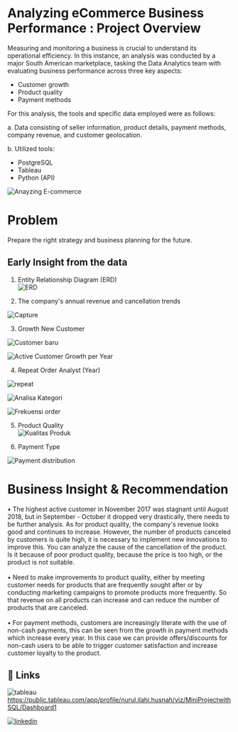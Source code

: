 # Analyzing eCommerce Business Performance : Project Overview
Measuring and monitoring a business is crucial to understand its operational efficiency. In this instance, an analysis was conducted by a major South American marketplace, tasking the Data Analytics team with evaluating business performance across three key aspects:

- Customer growth
- Product quality
- Payment methods

For this analysis, the tools and specific data employed were as follows:

 a. Data consisting of seller information, product details, payment methods, company revenue, and customer geolocation.

 b. Utilized tools:
- PostgreSQL
- Tableau
- Python (API)


![Anayzing E-commerce](https://github.com/NurulIlahiHusnah/Analyzing-eCommerce-Business-Performance/assets/125198828/bc0a7c97-8f3f-44e3-8524-6c6a3e4652fb)



# Problem 
Prepare the right strategy and business planning for the future.
## Early Insight from the data
1. Entity Relationship Diagram (ERD)<br>
![ERD](https://github.com/NurulIlahiHusnah/Posgre_to_python/assets/125198828/ed26a39a-c9a1-4d36-b7c1-e057c7e22bcf)<br>

2. The company's annual revenue and cancellation trends

![Capture](https://github.com/NurulIlahiHusnah/Analyzing-eCommerce-Business-Performance/assets/125198828/a69184ba-de3e-4590-818d-56c7f666972d)

3. Growth New Customer <br>

![Customer baru](https://github.com/NurulIlahiHusnah/Analyzing-eCommerce-Business-Performance/assets/125198828/d2bd4b7e-6bde-42f1-b7d9-b2a893802dee)


![Active Customer Growth per Year](https://github.com/NurulIlahiHusnah/Posgre_to_python/assets/125198828/65bc46c7-c98b-4e3d-8dbd-a2f87efc9fbc) <br>

4. Repeat Order Analyst (Year)

![repeat](https://github.com/NurulIlahiHusnah/Analyzing-eCommerce-Business-Performance/assets/125198828/5c0381b4-7d4f-4331-93f0-d35d32bcedc6)


![Analisa Kategori](https://github.com/NurulIlahiHusnah/Analyzing-eCommerce-Business-Performance/assets/125198828/825fbf24-301b-4fb6-b2a8-871c5e28316e)

![Frekuensi order](https://github.com/NurulIlahiHusnah/Analyzing-eCommerce-Business-Performance/assets/125198828/e2472c58-8654-454c-81dc-8bc4740dc222)


5. Product Quality<br>
![Kualitas Produk](https://github.com/NurulIlahiHusnah/Posgre_to_python/assets/125198828/b9be3f39-ec77-4488-abac-76325351fa59) <br>

6. Payment Type<br>

![Payment distribution](https://github.com/NurulIlahiHusnah/Analyzing-eCommerce-Business-Performance/assets/125198828/f1b21e01-94f9-471e-97a2-8d49d03ca6c0)


# Business Insight & Recommendation
• The highest active customer in November 2017 was stagnant until August 2018, but in September - October it dropped very drastically,   there needs to be further analysis. As for product quality, the company's revenue looks good and continues to increase. However, the number of products canceled by customers is quite high, it is necessary to implement new innovations to improve this. You can analyze the cause of the cancellation of the product. Is it because of poor product quality, because the price is too high, or the product is not suitable.<br>
<br>
• Need to make improvements to product quality, either by meeting customer needs for products that are frequently sought after or by conducting marketing campaigns to promote products more frequently. So that revenue on all products can increase and can reduce the number of products that are canceled.<br>
<br>
• For payment methods, customers are increasingly literate with the use of non-cash payments, this can be seen from the growth in payment methods which increase every year. In this case we can provide offers/discounts for non-cash users to be able to trigger customer satisfaction and increase customer loyalty to the product.


## 🔗 Links
![tableau](https://img.shields.io/badge/tableau-E97627?style=for-the-badge&logo=tableau&logoColor=white)
https://public.tableau.com/app/profile/nurul.ilahi.husnah/viz/MiniProjectwithSQL/Dashboard1

[![linkedin](https://img.shields.io/badge/linkedin-0A66C2?style=for-the-badge&logo=linkedin&logoColor=white)](https://www.linkedin.com/in/nurul-ilahi-husnah27/)
